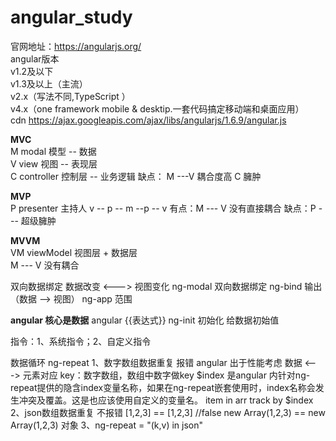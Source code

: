 # angular_study
官网地址：https://angularjs.org/  
angular版本  
 v1.2及以下  
 v1.3及以上（主流）  
 v2.x（写法不同,TypeScript ）  
 v4.x（one framework mobile & desktip.一套代码搞定移动端和桌面应用）  
 cdn https://ajax.googleapis.com/ajax/libs/angularjs/1.6.9/angular.js

**MVC**  
M modal 模型 -- 数据  
V view  视图 -- 表现层  
C controller 控制层 -- 业务逻辑
缺点： M ---V  耦合度高   C 臃肿

**MVP**  
P presenter 主持人 v -- p -- m --p -- v
有点：M --- V 没有直接耦合
缺点：P --- 超级臃肿

**MVVM**  
VM viewModel  视图层 + 数据层  
M --- V 没有耦合

双向数据绑定  数据改变 <---> 视图变化
ng-modal  双向数据绑定
ng-bind   输出（数据 --> 视图）
ng-app    范围  

**angular 核心是数据**
angular {{表达式}}
ng-init 初始化 给数据初始值

指令：1、系统指令；2、自定义指令

数据循环 ng-repeat
1、数字数组数据重复 报错
    angular 出于性能考虑  数据 <---> 元素对应   key：数字数组，数组中数字做key 
    $index 是angular 内针对ng-repeat提供的隐含index变量名称，如果在ng-repeat嵌套使用时，index名称会发生冲突及覆盖。这是也应该使用自定义的变量名。 
    item in arr track by $index
2、json数组数据重复 不报错
    [1,2,3] == [1,2,3] //false 
    new Array(1,2,3) == new Array(1,2,3) 对象
3、ng-repeat = "(k,v) in json"


